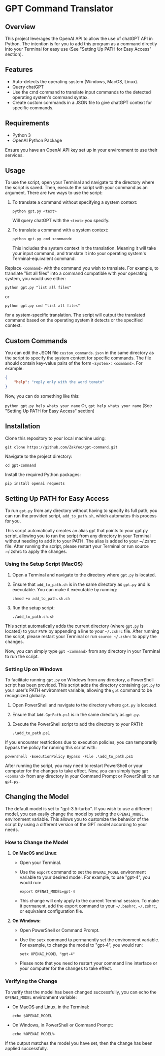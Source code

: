# GPT Command Translator

## Overview

This project leverages the OpenAI API to allow the use of chatGPT API in Python. The intention is for you to add this program as a command directly into your Terminal for easy use (See "Setting Up PATH for Easy Access" section).

## Features

- Auto-detects the operating system (Windows, MacOS, Linux).
- Query chatGPT
- Use the cmd command to translate input commands to the detected operating system's command syntax.
- Create custom commands in a JSON file to give chatGPT context for specific commands.

## Requirements

- Python 3
- OpenAI Python Package

Ensure you have an OpenAI API key set up in your environment to use their services.

## Usage

To use the script, open your Terminal and navigate to the directory where the script is saved. Then, execute the script with your command as an argument. There are two ways to use the script:

1. To translate a command without specifying a system context:

   `python gpt.py <text>`

   Will query chatGPT with the `<text>` you specify.

2. To translate a command with a system context:

   `python gpt.py cmd <command>`

   This includes the system context in the translation. Meaning it will take your input command, and translate it into your operating system's Terminal-equivalent command.

Replace `<command>` with the command you wish to translate. For example, to translate "list all files" into a command compatible with your operating system, you would use either:

`python gpt.py "list all files"`

or

`python gpt.py cmd "list all files"`

for a system-specific translation. The script will output the translated command based on the operating system it detects or the specified context.

## Custom Commands

You can edit the JSON file `custom_commands.json` in the same directory as the script to specify the system context for specific commands. The file should contain key-value pairs of the form `<system>` : `<command>`. For example:

```json
{
    "help": "reply only with the word tomato"
}
```

Now, you can do something like this:

`python gpt.py help whats your name`
Or,
`gpt help whats your name` (See "Setting Up PATH for Easy Access" section)

## Installation

Clone this repository to your local machine using:

`git clone https://github.com/ZakYeo/gpt-command.git`

Navigate to the project directory:

`cd gpt-command`

Install the required Python packages:

`pip install openai requests`


## Setting Up PATH for Easy Access

To run `gpt.py` from any directory without having to specify its full path, you can run the provided script, `add_to_path.sh`, which automates this process for you.

This script automatically creates an alias gpt that points to your gpt.py script, allowing you to run the script from any directory in your Terminal without needing to add it to your PATH. The alias is added to your ~/.zshrc file. After running the script, please restart your Terminal or run source ~/.zshrc to apply the changes.

### Using the Setup Script (MacOS)

1. Open a Terminal and navigate to the directory where `gpt.py` is located.
2. Ensure that `add_to_path.sh` is in the same directory as `gpt.py` and is executable. You can make it executable by running:

   `chmod +x add_to_path.sh.sh`

3. Run the setup script:

   `./add_to_path.sh.sh`

This script automatically adds the current directory (where `gpt.py` is located) to your `PATH` by appending a line to your `~/.zshrc` file. After running the script, please restart your Terminal or run `source ~/.zshrc` to apply the changes.

Now, you can simply type `gpt <command>` from any directory in your Terminal to run the script.

### Setting Up on Windows

To facilitate running `gpt.py` on Windows from any directory, a PowerShell script has been provided. This script adds the directory containing `gpt.py` to your user's PATH environment variable, allowing the `gpt` command to be recognized globally.

1. Open PowerShell and navigate to the directory where `gpt.py` is located.
2. Ensure that `Add-GptPath.ps1` is in the same directory as `gpt.py`.
3. Execute the PowerShell script to add the directory to your PATH:

   `.\add_to_path.ps1`

If you encounter restrictions due to execution policies, you can temporarily bypass the policy for running this script with:

`powershell -ExecutionPolicy Bypass -File .\add_to_path.ps1`

After running the script, you may need to restart PowerShell or your computer for the changes to take effect. Now, you can simply type `gpt <command>` from any directory in your Command Prompt or PowerShell to run `gpt.py`.

## Changing the Model

The default model is set to "gpt-3.5-turbo". If you wish to use a different model, you can easily change the model by setting the `OPENAI_MODEL` environment variable. This allows you to customize the behavior of the script by using a different version of the GPT model according to your needs.

### How to Change the Model

1. **On MacOS and Linux:**
   - Open your Terminal.
   - Use the `export` command to set the `OPENAI_MODEL` environment variable to your desired model. For example, to use "gpt-4", you would run:

     ```export OPENAI_MODEL=gpt-4```

   - This change will only apply to the current Terminal session. To make it permanent, add the export command to your `~/.bashrc`, `~/.zshrc`, or equivalent configuration file.

2. **On Windows:**
   - Open PowerShell or Command Prompt.
   - Use the `setx` command to permanently set the environment variable. For example, to change the model to "gpt-4", you would run:

     ```setx OPENAI_MODEL "gpt-4"```

   - Please note that you need to restart your command line interface or your computer for the changes to take effect.

### Verifying the Change

To verify that the model has been changed successfully, you can echo the `OPENAI_MODEL` environment variable:

- On MacOS and Linux, in the Terminal:

  ```echo $OPENAI_MODEL```

- On Windows, in PowerShell or Command Prompt:

  ```echo %OPENAI_MODEL%```

If the output matches the model you have set, then the change has been applied successfully.